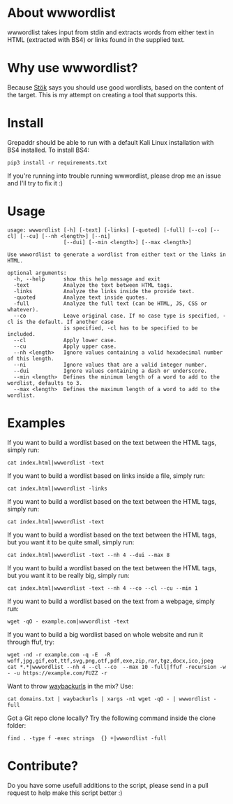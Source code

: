 # About wwwordlist
wwwordlist takes input from stdin and extracts words from either text in HTML (extracted with BS4) or links found in the supplied text.

# Why use wwwordlist?
Because [Stök](https://twitter.com/stokfredrik) says you should use good wordlists, based on the content of the target. This is my attempt on creating a tool that supports this.

# Install
Grepaddr should be able to run with a default Kali Linux installation with BS4 installed. To install BS4:
```
pip3 install -r requirements.txt
```
If you're running into trouble running wwwordlist, please drop me an issue and I'll try to fix it :)

# Usage
```
usage: wwwordlist [-h] [-text] [-links] [-quoted] [-full] [--co] [--cl] [--cu] [--nh <length>] [--ni]
                  [--dui] [--min <length>] [--max <length>]                                     
                                                                                                   
Use wwwordlist to generate a wordlist from either text or the links in HTML.                         

optional arguments:
  -h, --help      show this help message and exit
  -text           Analyze the text between HTML tags.
  -links          Analyze the links inside the provide text.
  -quoted         Analyze text inside quotes.
  -full           Analyze the full text (can be HTML, JS, CSS or whatever).
  --co            Leave original case. If no case type is specified, -cl is the default. If another case
                  is specified, -cl has to be specified to be included.
  --cl            Apply lower case.
  --cu            Apply upper case.
  --nh <length>   Ignore values containing a valid hexadecimal number of this length.
  --ni            Ignore values that are a valid integer number.
  --dui           Ignore values containing a dash or underscore.
  --min <length>  Defines the minimum length of a word to add to the wordlist, defaults to 3.
  --max <length>  Defines the maximum length of a word to add to the wordlist.
```

# Examples
If you want to build a wordlist based on the text between the HTML tags, simply run:
```
cat index.html|wwwordlist -text
```
If you want to build a wordlist based on links inside a file, simply run:
```
cat index.html|wwwordlist -links
```
If you want to build a wordlist based on the text between the HTML tags, simply run:
```
cat index.html|wwwordlist -text
```
If you want to build a wordlist based on the text between the HTML tags, but you want it to be quite small, simply run:
```
cat index.html|wwwordlist -text --nh 4 --dui --max 8
```
If you want to build a wordlist based on the text between the HTML tags, but you want it to be really big, simply run:
```
cat index.html|wwwordlist -text --nh 4 --co --cl --cu --min 1
```
If you want to build a wordlist based on the text from a webpage, simply run:
```
wget -qO - example.com|wwwordlist -text
```
If you want to build a big wordlist based on whole website and run it through ffuf, try:
```
wget -nd -r example.com -q -E  -R woff,jpg,gif,eot,ttf,svg,png,otf,pdf,exe,zip,rar,tgz,docx,ico,jpeg
cat *.*|wwwordlist --nh 4 --cl --co  --max 10 -full|ffuf -recursion -w - -u https://example.com/FUZZ -r
```
Want to throw [waybackurls](https://github.com/tomnomnom/waybackurls) in the mix? Use:
```
cat domains.txt | waybackurls | xargs -n1 wget -qO - | wwwordlist -full
```
Got a Git repo clone locally? Try the following command inside the clone folder:
```
find . -type f -exec strings  {} +|wwwordlist -full
```

# Contribute?
Do you have some usefull additions to the script, please send in a pull request to help make this script better :)
